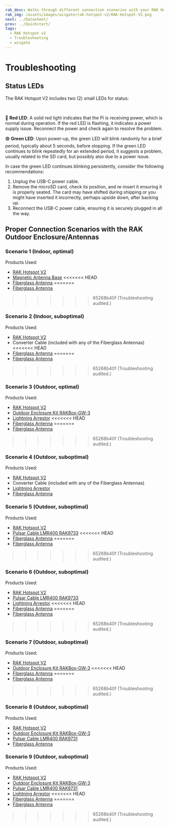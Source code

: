 ```yaml
---
rak_desc: Walks through different connection scenarios with your RAK Hotspot v2. This includes both the outdoor and indoor enclosure and antennas of RAKwireless suitable for your LoRaWAN Gateway.
rak_img: /assets/images/wisgate/rak-hotspot-v2/RAK-Hotspot-V2.png
next: ../Datasheet/
prev: ../Quickstart/
tags:
  - RAK Hotspot v2
  - Troubleshooting
  - wisgate
---
```


# Troubleshooting

## Status LEDs

The RAK Hotspot V2 includes two (2) small LEDs for status:

<br>

<rk-img
  src="/assets/images/wisgate/rak-hotspot-v2/troubleshooting/StatusLED-1.svg"
  width="30%"
  caption="Status LED location"
/>

🔴 **Red LED**: A solid red light indicates that the Pi is receiving power, which is normal during operation. If the red LED is flashing, it indicates a power supply issue. Reconnect the power and check again to resolve the problem.

🟢 **Green LED**: Upon power-up, the green LED will blink randomly for a brief period, typically about 5 seconds, before stopping. If the green LED continues to blink repeatedly for an extended period, it suggests a problem, usually related to the SD card, but possibly also due to a power issue.

In case the green LED continues blinking persistently, consider the following recommendations:

1. Unplug the USB-C power cable.
2. Remove the microSD card, check its position, and re-insert it ensuring it is properly seated. The card may have shifted during shipping or you might have inserted it incorrectly, perhaps upside down, after backing up.
3. Reconnect the USB-C power cable, ensuring it is securely plugged in all the way.


## Proper Connection Scenarios with the RAK Outdoor Enclosure/Antennas

### Scenario 1 (Indoor, optimal)

Products Used:

- [RAK Hotspot V2](https://store.rakwireless.com/products/rak-hotspot-miner?utm_source=RAKHotspotMiner&utm_medium=Document&utm_campaign=BuyFromStore)
- [Magnetic Antenna Base](https://store.rakwireless.com/products/antenna-magnetic-base?utm_source=MagneticAntennaBase&utm_medium=Document&utm_campaign=BuyFromStore)
<<<<<<< HEAD
- [Fiberglass Antenna](https://store.rakwireless.com/products/fiber-glass-antenna-1?m=2&h=helium-antenna&variant=43034794721478?utm_source=868-930MHz8dBiFiberGlassAntenna&utm_medium=Document&utm_campaign=BuyFromStore)
=======
- [Fiberglass Antenna](https://store.rakwireless.com/products/fiber-glass-antenna-1?m=2&h=helium-antenna&variant=43034794721478)
>>>>>>> 65268b40f (Troubleshooting audited.)

<rk-img
  src="/assets/images/wisgate/rak-hotspot-v2/troubleshooting/Fig2.png"
  width="100%"
  caption="RAK Hotspot V2 + Magnetic Antenna Base + Fiberglass Antenna"
/>

### Scenario 2 (Indoor, suboptimal)

Products Used:

- [RAK Hotspot V2](https://store.rakwireless.com/products/rak-hotspot-miner?utm_source=RAKHotspotMiner&utm_medium=Document&utm_campaign=BuyFromStore)
- Converter Cable (included with any of the Fiberglass Antennas)
<<<<<<< HEAD
- [Fiberglass Antenna](https://store.rakwireless.com/products/fiber-glass-antenna-1?m=2&h=helium-antenna&variant=43034794721478?utm_source=868-930MHz8dBiFiberGlassAntenna&utm_medium=Document&utm_campaign=BuyFromStore)
=======
- [Fiberglass Antenna](https://store.rakwireless.com/products/fiber-glass-antenna-1?m=2&h=helium-antenna&variant=43034794721478)
>>>>>>> 65268b40f (Troubleshooting audited.)

<rk-img
  src="/assets/images/wisgate/rak-hotspot-v2/troubleshooting/Fig3.png"
  width="100%"
  caption="RAK Hotspot V2 + Converter Cable + Fiberglass Antenna"
/>

### Scenario 3 (Outdoor, optimal)

Products Used:

- [RAK Hotspot V2](https://store.rakwireless.com/products/rak-hotspot-miner?utm_source=RAKHotspotMiner&utm_medium=Document&utm_campaign=BuyFromStore)
- [Outdoor Enclosure Kit RAKBox-GW-3](https://store.rakwireless.com/products/Outdoor-Enclosure-Kit-H?utm_source=OutdoorEnclosureKitH&utm_medium=Document&utm_campaign=BuyFromStore)
- [Lightning Arrestor](https://store.rakwireless.com/products/lightning-arrestor-for-gps-antenna?utm_source=LoRa-WiFi-LTE-SPD&utm_medium=Document&utm_campaign=BuyFromStore)
<<<<<<< HEAD
- [Fiberglass Antenna](https://store.rakwireless.com/products/fiber-glass-antenna-1?m=2&h=helium-antenna&variant=43034794721478?utm_source=868-930MHz8dBiFiberGlassAntenna&utm_medium=Document&utm_campaign=BuyFromStore)
=======
- [Fiberglass Antenna](https://store.rakwireless.com/products/fiber-glass-antenna-1?m=2&h=helium-antenna&variant=43034794721478)
>>>>>>> 65268b40f (Troubleshooting audited.)

<rk-img
  src="/assets/images/wisgate/rak-hotspot-v2/troubleshooting/Fig4.png"
  width="100%"
  caption="RAK Hotspot V2 + Outdoor Enclosure Kit RAKBox-GW-3 + Lightning Arrestor + Fiberglass Antenna"
/>
### Scenario 4 (Outdoor, suboptimal)

Products Used:

- [RAK Hotspot V2](https://store.rakwireless.com/products/rak-hotspot-miner?utm_source=RAKHotspotMiner&utm_medium=Document&utm_campaign=BuyFromStore)
- Converter Cable (included with any of the Fiberglass Antennas)
- [Lightning Arrestor](https://store.rakwireless.com/products/lightning-arrestor-for-gps-antenna?utm_source=LoRa-WiFi-LTE-SPD&utm_medium=Document&utm_campaign=BuyFromStore)
- [Fiberglass Antenna](https://store.rakwireless.com/products/fiber-glass-antenna-1?m=2&h=helium-antenna&variant=43034794721478)

<rk-img
  src="/assets/images/wisgate/rak-hotspot-v2/troubleshooting/Fig5.png"
  width="100%"
  caption="RAK Hotspot V2 + Converter Cable + Lightning Arrestor + Fiberglass Antenna"
/>

### Scenario 5 (Outdoor, suboptimal)

Products Used:

- [RAK Hotspot V2](https://store.rakwireless.com/products/rak-hotspot-miner?utm_source=RAKHotspotMiner&utm_medium=Document&utm_campaign=BuyFromStore)
- [Pulsar Cable LMR400 RAK9733](https://store.rakwireless.com/products/pulsar-cable-rak9731-rak9733?utm_source=RAK9733&utm_medium=Document&utm_campaign=BuyFromStore)
<<<<<<< HEAD
- [Fiberglass Antenna](https://store.rakwireless.com/products/fiber-glass-antenna-1?m=2&h=helium-antenna&variant=43034794721478?utm_source=868-930MHz8dBiFiberGlassAntenna&utm_medium=Document&utm_campaign=BuyFromStore)
=======
- [Fiberglass Antenna](https://store.rakwireless.com/products/fiber-glass-antenna-1?m=2&h=helium-antenna&variant=43034794721478)
>>>>>>> 65268b40f (Troubleshooting audited.)

<rk-img
  src="/assets/images/wisgate/rak-hotspot-v2/troubleshooting/Fig6.png"
  width="100%"
  caption="RAK Hotspot V2 + Pulsar Cable LMR400 RAK9733 + Fiberglass Antenna"
/>

### Scenario 6 (Outdoor, suboptimal)

Products Used:

- [RAK Hotspot V2](https://store.rakwireless.com/products/rak-hotspot-miner?utm_source=RAKHotspotMiner&utm_medium=Document&utm_campaign=BuyFromStore)
- [Pulsar Cable LMR400 RAK9733](https://store.rakwireless.com/products/pulsar-cable-rak9731-rak9733?utm_source=RAK9733&utm_medium=Document&utm_campaign=BuyFromStore)
- [Lightning Arrestor](https://store.rakwireless.com/products/lightning-arrestor-for-gps-antenna?utm_source=LoRa-WiFi-LTE-SPD&utm_medium=Document&utm_campaign=BuyFromStore)
<<<<<<< HEAD
- [Fiberglass Antenna](https://store.rakwireless.com/products/fiber-glass-antenna-1?m=2&h=helium-antenna&variant=43034794721478?utm_source=868-930MHz8dBiFiberGlassAntenna&utm_medium=Document&utm_campaign=BuyFromStore)
=======
- [Fiberglass Antenna](https://store.rakwireless.com/products/fiber-glass-antenna-1?m=2&h=helium-antenna&variant=43034794721478)
>>>>>>> 65268b40f (Troubleshooting audited.)

<rk-img
  src="/assets/images/wisgate/rak-hotspot-v2/troubleshooting/Fig7.png"
  width="100%"
  caption="RAK Hotspot V2 + Pulsar Cable LMR400 RAK9733 + Lightning Arrestor + Fiberglass Antenna"
/>

### Scenario 7 (Outdoor, suboptimal)

Products Used:

- [RAK Hotspot V2](https://store.rakwireless.com/products/rak-hotspot-miner?utm_source=RAKHotspotMiner&utm_medium=Document&utm_campaign=BuyFromStore)
- [Outdoor Enclosure Kit RAKBox-GW-3](https://store.rakwireless.com/products/Outdoor-Enclosure-Kit-H?utm_source=OutdoorEnclosureKitH&utm_medium=Document&utm_campaign=BuyFromStore)
<<<<<<< HEAD
- [Fiberglass Antenna](https://store.rakwireless.com/products/fiber-glass-antenna-1?m=2&h=helium-antenna&variant=43034794721478?utm_source=868-930MHz8dBiFiberGlassAntenna&utm_medium=Document&utm_campaign=BuyFromStore)
=======
- [Fiberglass Antenna](https://store.rakwireless.com/products/fiber-glass-antenna-1?m=2&h=helium-antenna&variant=43034794721478)
>>>>>>> 65268b40f (Troubleshooting audited.)

<rk-img
  src="/assets/images/wisgate/rak-hotspot-v2/troubleshooting/Fig8.png"
  width="100%"
  caption="RAK Hotspot V2 + Outdoor Enclosure Kit RAKBox-GW-3 + Fiberglass Antenna"
/>

### Scenario 8 (Outdoor, suboptimal)

Products Used:

- [RAK Hotspot V2](https://store.rakwireless.com/products/rak-hotspot-miner?utm_source=RAKHotspotMiner&utm_medium=Document&utm_campaign=BuyFromStore)
- [Outdoor Enclosure Kit RAKBox-GW-3](https://store.rakwireless.com/products/Outdoor-Enclosure-Kit-H?utm_source=OutdoorEnclosureKitH&utm_medium=Document&utm_campaign=BuyFromStore)
- [Pulsar Cable LMR400 RAK9731](https://store.rakwireless.com/products/pulsar-cable-rak9731-rak9733?utm_source=RAK9731&utm_medium=Document&utm_campaign=BuyFromStore)
- [Fiberglass Antenna](https://store.rakwireless.com/products/fiber-glass-antenna-1?m=2&h=helium-antenna&variant=43034794721478)

<rk-img
  src="/assets/images/wisgate/rak-hotspot-v2/troubleshooting/Fig9.png"
  width="100%"
  caption="RAK Hotspot V2 + Outdoor Enclosure Kit RAKBox-GW-3 + Pulsar Cable LMR400 RAK9731 + Fiberglass Antenna"
/>

### Scenario 9 (Outdoor, suboptimal)

Products Used:

- [RAK Hotspot V2](https://store.rakwireless.com/products/rak-hotspot-miner?utm_source=RAKHotspotMiner&utm_medium=Document&utm_campaign=BuyFromStore)
- [Outdoor Enclosure Kit RAKBox-GW-3](https://store.rakwireless.com/products/Outdoor-Enclosure-Kit-H?utm_source=OutdoorEnclosureKitH&utm_medium=Document&utm_campaign=BuyFromStore)
- [Pulsar Cable LMR400 RAK9731](https://store.rakwireless.com/products/pulsar-cable-rak9731-rak9733?utm_source=RAK9731&utm_medium=Document&utm_campaign=BuyFromStore)
- [Lightning Arrestor](https://store.rakwireless.com/products/lightning-arrestor-for-gps-antenna?utm_source=LoRa-WiFi-LTE-SPD&utm_medium=Document&utm_campaign=BuyFromStore)
<<<<<<< HEAD
- [Fiberglass Antenna](https://store.rakwireless.com/products/fiber-glass-antenna-1?m=2&h=helium-antenna&variant=43034794721478?utm_source=868-930MHz8dBiFiberGlassAntenna&utm_medium=Document&utm_campaign=BuyFromStore)
=======
- [Fiberglass Antenna](https://store.rakwireless.com/products/fiber-glass-antenna-1?m=2&h=helium-antenna&variant=43034794721478)
>>>>>>> 65268b40f (Troubleshooting audited.)

<rk-img
  src="/assets/images/wisgate/rak-hotspot-v2/troubleshooting/Fig10.png"
  width="100%"
  caption="RAK Hotspot V2 + Outdoor Enclosure Kit RAKBox-GW-3 + Pulsar Cable LMR400 RAK9731 + Lightning Arrestor + Fiberglass Antenna"
/>
